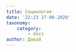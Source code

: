 ```yaml
---
title: Социология
date: '22:23 27-06-2020'
taxonomy:
    category:
        - docs
author: Давай
---
```


